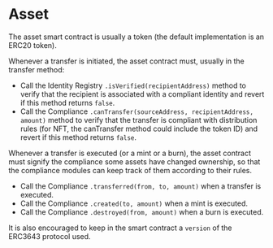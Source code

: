 # Asset

The asset smart contract is usually a token (the default implementation is an ERC20 token).

Whenever a transfer is initiated, the asset contract must, usually in the transfer method:
- Call the Identity Registry `.isVerified(recipientAddress)` method to verify that the recipient is associated with a
compliant identity and revert if this method returns `false`.
- Call the Compliance `.canTransfer(sourceAddress, recipientAddress, amount)` method to verify that the transfer is
compliant with distribution rules (for NFT, the canTransfer method could include the token ID) and revert if this
method returns `false`.

Whenever a transfer is executed (or a mint or a burn), the asset contract must signify the compliance some assets have
changed ownership, so that the compliance modules can keep track of them according to their rules.
- Call the Compliance `.transferred(from, to, amount)` when a transfer is executed.
- Call the Compliance `.created(to, amount)` when a mint is executed.
- Call the Compliance `.destroyed(from, amount)` when a burn is executed.

It is also encouraged to keep in the smart contract a `version` of the ERC3643 protocol used.
